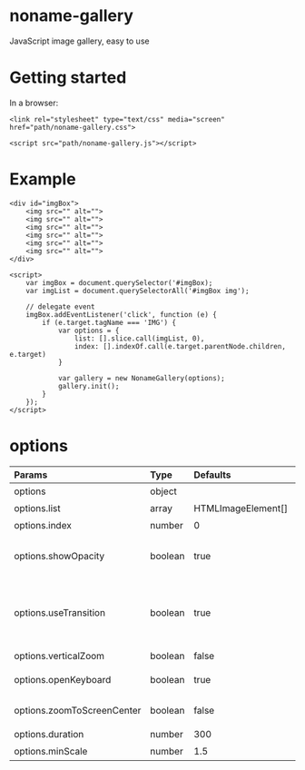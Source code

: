 # noname-gallery
JavaScript image gallery, easy to use

# Getting started
In a browser:

	<link rel="stylesheet" type="text/css" media="screen" href="path/noname-gallery.css">

	<script src="path/noname-gallery.js"></script>

# Example
	<div id="imgBox">
        <img src="" alt="">
        <img src="" alt="">
        <img src="" alt="">
        <img src="" alt="">
        <img src="" alt="">
        <img src="" alt="">
    </div>

	<script>
		var imgBox = document.querySelector('#imgBox);
		var imgList = document.querySelectorAll('#imgBox img');

		// delegate event
        imgBox.addEventListener('click', function (e) {
            if (e.target.tagName === 'IMG') {
				var options = {
					list: [].slice.call(imgList, 0),
					index: [].indexOf.call(e.target.parentNode.children, e.target)
				}

                var gallery = new NonameGallery(options);
                gallery.init();
            }
        });
	</script>

# options
| Params | Type | Defaults | Description |
| :---- | :---- | :---- | :---- |
| options | object |  | 配置项 |
| options.list | array | HTMLImageElement[] | 图片列表，必填参数 |
| options.index | number | 0 | 索引 |
| options.showOpacity | boolean | true | 动画淡入淡出，当缩略图和预览尺寸不匹配时，建议开启 |
| options.useTransition | boolean | true | 动画实现方式，默认使用CSS3 transition，使用requestAnimationFrame在部分手机浏览器上会有卡顿 |
| options.verticalZoom | boolean | false | 垂直滑动时缩小图片 |
| options.openKeyboard | boolean | true | 开启键盘控制，esc关闭画廊，方向键切换图片 |
| options.zoomToScreenCenter | boolean | false | 将放大区域移动至屏幕中心显示 |
| options.duration | number | 300 | 动画持续时间，单位ms |
| options.minScale | number | 1.5 | 最小放大倍数 |
